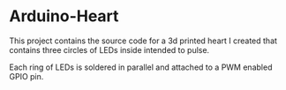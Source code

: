# Arduino-Heart

This project contains the source code for a 3d printed heart
I created that contains three circles of LEDs inside intended to pulse.

Each ring of LEDs is soldered in parallel and attached to a PWM enabled GPIO pin.
